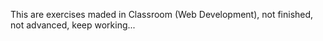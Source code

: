 This are exercises maded in Classroom (Web Development), not finished, not advanced, keep working...
